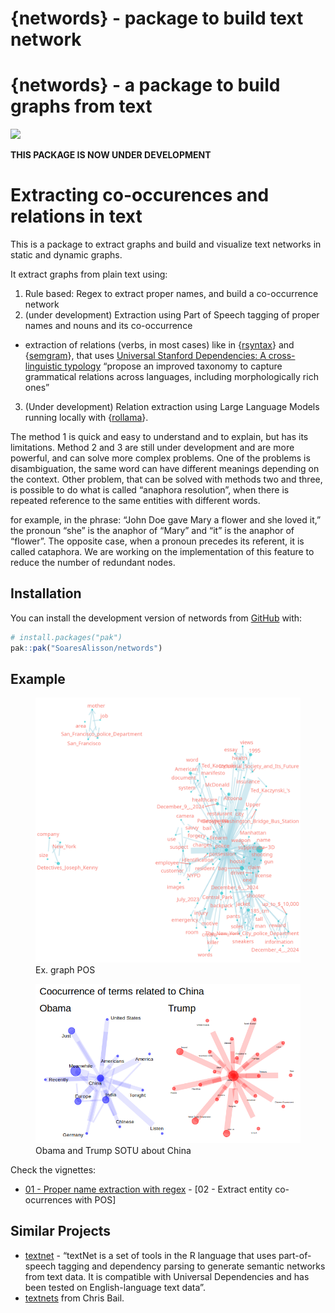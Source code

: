 {networds} - package to build text network
================

<!-- README.md is generated from README.Rmd. Please edit that file -->

# {networds} - a package to build graphs from text

<!-- badges: start -->
<!-- badges: end -->

![](./networds_hex.svg)

**THIS PACKAGE IS NOW UNDER DEVELOPMENT**

# Extracting co-occurences and relations in text

This is a package to extract graphs and build and visualize text
networks in static and dynamic graphs.

It extract graphs from plain text using:

1)  Rule based: Regex to extract proper names, and build a co-occurrence
    network
2)  (under development) Extraction using Part of Speech tagging of
    proper names and nouns and its co-occurrence

- extraction of relations (verbs, in most cases) like in
  {[rsyntax](https://github.com/vanatteveldt/rsyntax)} and
  {[semgram](https://github.com/omstuhler/semgram)}, that uses
  [Universal Stanford Dependencies: A cross-linguistic
  typology](https://nlp.stanford.edu/pubs/USD_LREC14_paper_camera_ready.pdf)
  “propose an improved taxonomy to capture grammatical relations across
  languages, including morphologically rich ones”

3)  (Under development) Relation extraction using Large Language Models
    running locally with
    {[rollama](https://github.com/JBGruber/rollama)}.

The method 1 is quick and easy to understand and to explain, but has its
limitations. Method 2 and 3 are still under development and are more
powerful, and can solve more complex problems. One of the problems is
disambiguation, the same word can have different meanings depending on
the context. Other problem, that can be solved with methods two and
three, is possible to do what is called “anaphora resolution”, when
there is repeated reference to the same entities with different words.
<!-- _"In computational linguistics, Ruslan Mitkov defined anaphora as a phenomena of pointing back a previously mentioned item in the text"_ (Font: [A Survey on Semantic Processing Technique](https://arxiv.org/pdf/2310.18345)),  -->
for example, in the phrase: “John Doe gave Mary a flower and she loved
it,” the pronoun “she” is the anaphor of “Mary” and “it” is the anaphor
of “flower”. The opposite case, when a pronoun precedes its referent, it
is called cataphora. We are working on the implementation of this
feature to reduce the number of redundant nodes.

## Installation

You can install the development version of networds from
[GitHub](https://github.com/) with:

``` r
# install.packages("pak")
pak::pak("SoaresAlisson/networds")
```

## Example

<figure>
<img src="./www/graph_pos_wikiText.png" alt="Ex. graph POS" />
<figcaption aria-hidden="true">Ex. graph POS</figcaption>
</figure>

<figure>
<img src="www/obama_trump_china.png"
alt="Obama and Trump SOTU about China" />
<figcaption aria-hidden="true">Obama and Trump SOTU about
China</figcaption>
</figure>

Check the vignettes:  
- [01 - Proper name extraction with
regex](https://htmlpreview.github.io/?https://raw.githubusercontent.com/SoaresAlisson/networds/refs/heads/master/vignettes/entities_and_relation_extraction.html) -
\[02 - Extract entity co-ocurrences with POS\]

## Similar Projects

- [textnet](https://github.com/ucd-cepb/textnet) - “textNet is a set of
  tools in the R language that uses part-of-speech tagging and
  dependency parsing to generate semantic networks from text data. It is
  compatible with Universal Dependencies and has been tested on
  English-language text data”.
- [textnets](https://github.com/cbail/textnets) from Chris Bail.
